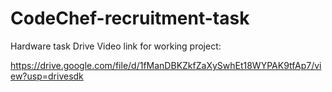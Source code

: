 # CodeChef-recruitment-task
Hardware task
Drive Video link for working project:

https://drive.google.com/file/d/1fManDBKZkfZaXySwhEt18WYPAK9tfAp7/view?usp=drivesdk

